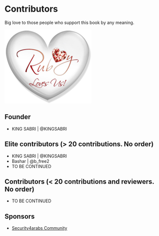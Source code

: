 # Contributors

Big love to those people who support this book by any meaning.

![](../images/other/Ruby_Loves_Us.jpg)


## Founder
- KING SABRI | @KINGSABRI

## Elite contributors (> 20 contributions. No order)
- KING SABRI | @KINGSABRI
- Bashar | @b_free2
- TO BE CONTINUED

## Contributors (< 20 contributions and reviewers. No order)
* TO BE CONTINUED


## Sponsors
- [Security4arabs Community](http://www.security4arabs.com/)
